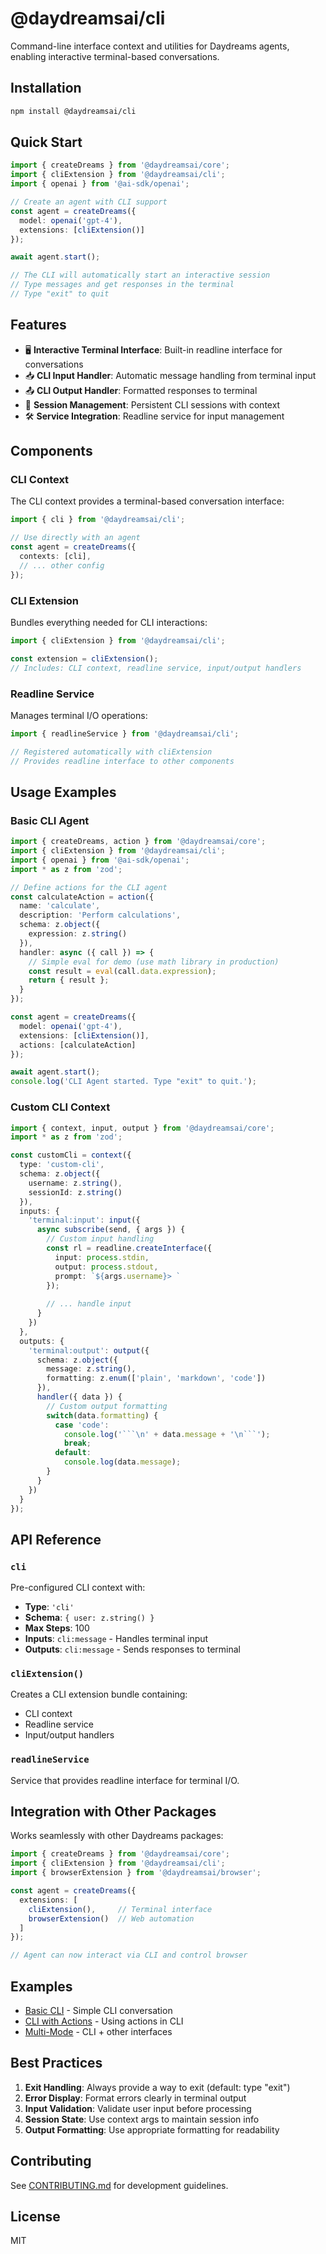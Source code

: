 # @daydreamsai/cli

Command-line interface context and utilities for Daydreams agents, enabling interactive terminal-based conversations.

## Installation

```bash
npm install @daydreamsai/cli
```

## Quick Start

```typescript
import { createDreams } from '@daydreamsai/core';
import { cliExtension } from '@daydreamsai/cli';
import { openai } from '@ai-sdk/openai';

// Create an agent with CLI support
const agent = createDreams({
  model: openai('gpt-4'),
  extensions: [cliExtension()]
});

await agent.start();

// The CLI will automatically start an interactive session
// Type messages and get responses in the terminal
// Type "exit" to quit
```

## Features

- 🖥️ **Interactive Terminal Interface**: Built-in readline interface for conversations
- 📥 **CLI Input Handler**: Automatic message handling from terminal input
- 📤 **CLI Output Handler**: Formatted responses to terminal
- 🔄 **Session Management**: Persistent CLI sessions with context
- 🛠️ **Service Integration**: Readline service for input management

## Components

### CLI Context

The CLI context provides a terminal-based conversation interface:

```typescript
import { cli } from '@daydreamsai/cli';

// Use directly with an agent
const agent = createDreams({
  contexts: [cli],
  // ... other config
});
```

### CLI Extension

Bundles everything needed for CLI interactions:

```typescript
import { cliExtension } from '@daydreamsai/cli';

const extension = cliExtension();
// Includes: CLI context, readline service, input/output handlers
```

### Readline Service

Manages terminal I/O operations:

```typescript
import { readlineService } from '@daydreamsai/cli';

// Registered automatically with cliExtension
// Provides readline interface to other components
```

## Usage Examples

### Basic CLI Agent

```typescript
import { createDreams, action } from '@daydreamsai/core';
import { cliExtension } from '@daydreamsai/cli';
import { openai } from '@ai-sdk/openai';
import * as z from 'zod';

// Define actions for the CLI agent
const calculateAction = action({
  name: 'calculate',
  description: 'Perform calculations',
  schema: z.object({
    expression: z.string()
  }),
  handler: async ({ call }) => {
    // Simple eval for demo (use math library in production)
    const result = eval(call.data.expression);
    return { result };
  }
});

const agent = createDreams({
  model: openai('gpt-4'),
  extensions: [cliExtension()],
  actions: [calculateAction]
});

await agent.start();
console.log('CLI Agent started. Type "exit" to quit.');
```

### Custom CLI Context

```typescript
import { context, input, output } from '@daydreamsai/core';
import * as z from 'zod';

const customCli = context({
  type: 'custom-cli',
  schema: z.object({
    username: z.string(),
    sessionId: z.string()
  }),
  inputs: {
    'terminal:input': input({
      async subscribe(send, { args }) {
        // Custom input handling
        const rl = readline.createInterface({
          input: process.stdin,
          output: process.stdout,
          prompt: `${args.username}> `
        });
        
        // ... handle input
      }
    })
  },
  outputs: {
    'terminal:output': output({
      schema: z.object({
        message: z.string(),
        formatting: z.enum(['plain', 'markdown', 'code'])
      }),
      handler({ data }) {
        // Custom output formatting
        switch(data.formatting) {
          case 'code':
            console.log('```\n' + data.message + '\n```');
            break;
          default:
            console.log(data.message);
        }
      }
    })
  }
});
```

## API Reference

### `cli`

Pre-configured CLI context with:
- **Type**: `'cli'`
- **Schema**: `{ user: z.string() }`
- **Max Steps**: 100
- **Inputs**: `cli:message` - Handles terminal input
- **Outputs**: `cli:message` - Sends responses to terminal

### `cliExtension()`

Creates a CLI extension bundle containing:
- CLI context
- Readline service
- Input/output handlers

### `readlineService`

Service that provides readline interface for terminal I/O.

## Integration with Other Packages

Works seamlessly with other Daydreams packages:

```typescript
import { createDreams } from '@daydreamsai/core';
import { cliExtension } from '@daydreamsai/cli';
import { browserExtension } from '@daydreamsai/browser';

const agent = createDreams({
  extensions: [
    cliExtension(),     // Terminal interface
    browserExtension()  // Web automation
  ]
});

// Agent can now interact via CLI and control browser
```

## Examples

- [Basic CLI](../../examples/basic) - Simple CLI conversation
- [CLI with Actions](../../examples/cli-actions) - Using actions in CLI
- [Multi-Mode](../../examples/multi-mode) - CLI + other interfaces

## Best Practices

1. **Exit Handling**: Always provide a way to exit (default: type "exit")
2. **Error Display**: Format errors clearly in terminal output
3. **Input Validation**: Validate user input before processing
4. **Session State**: Use context args to maintain session info
5. **Output Formatting**: Use appropriate formatting for readability

## Contributing

See [CONTRIBUTING.md](../../CONTRIBUTING.md) for development guidelines.

## License

MIT